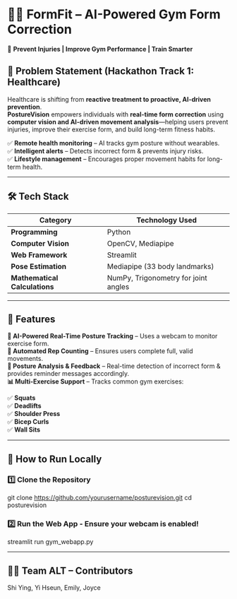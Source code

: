 # 🏋️‍♂️ FormFit – AI-Powered Gym Form Correction  

📌 **Prevent Injuries | Improve Gym Performance | Train Smarter**  

## 🚀 Problem Statement (Hackathon Track 1: Healthcare)  

Healthcare is shifting from **reactive treatment to proactive, AI-driven prevention**.  
**PostureVision** empowers individuals with **real-time form correction** using **computer vision and AI-driven movement analysis**—helping users prevent injuries, improve their exercise form, and build long-term fitness habits.  

✅ **Remote health monitoring** – AI tracks gym posture without wearables.  
✅ **Intelligent alerts** – Detects incorrect form & prevents injury risks.  
✅ **Lifestyle management** – Encourages proper movement habits for long-term health.  

---

## 🛠️ Tech Stack  

| **Category**           | **Technology Used**  |
|-----------------------|--------------------|
| **Programming**        | Python |
| **Computer Vision**    | OpenCV, Mediapipe |
| **Web Framework**      | Streamlit |
| **Pose Estimation**    | Mediapipe (33 body landmarks) |
| **Mathematical Calculations** | NumPy, Trigonometry for joint angles |

---

## 📌 Features  

**🎥 AI-Powered Real-Time Posture Tracking** – Uses a webcam to monitor exercise form.  
**🤖 Automated Rep Counting** – Ensures users complete full, valid movements.  
**📏 Posture Analysis & Feedback** – Real-time detection of incorrect form & provides reminder messages accordingly.  
**📊 Multi-Exercise Support** – Tracks common gym exercises:  

✅ **Squats**  
✅ **Deadlifts**  
✅ **Shoulder Press**  
✅ **Bicep Curls**  
✅ **Wall Sits**  

---

## 🚀 How to Run Locally  

### 1️⃣ Clone the Repository  
  git clone https://github.com/yourusername/posturevision.git
  cd posturevision

### 2️⃣ Run the Web App - Ensure your webcam is enabled!
  streamlit run gym_webapp.py

---

## 👩‍💻 Team ALT – Contributors  

Shi Ying, Yi Hseun, Emily, Joyce

